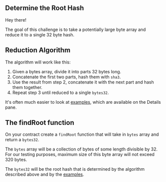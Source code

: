 ## Determine the Root Hash

Hey there! 

The goal of this challenge is to take a potentially large byte array and reduce it to a single 32 byte hash. 

## Reduction Algorithm

The algorithm will work like this:

1. Given a bytes array, divide it into parts 32 bytes long.
2. Concatenate the first two parts, hash them with `sha3`. 
3. Use the result from step 2, concatenate it with the next part and hash them together.
4. Repeat step 3 until reduced to a single `bytes32`.

It's often much easier to look at [examples](?tab=details&scroll=Examples), which are available on the Details pane.

## The findRoot function

On your contract create a `findRoot` function that will take in `bytes` array and return a `bytes32`. 

The `bytes` array will be a collection of bytes of some length divisible by 32. For our testing purposes, maximum size of this byte array will not exceed 320 bytes.

The `bytes32` will be the root hash that is determined by the algorithm described above and by the [examples](?tab=details&scroll=Examples).